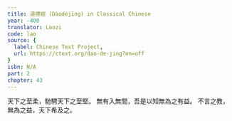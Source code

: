 ```yaml
---
title: 道德經 (Dàodéjīng) in Classical Chinese
year: -400
translator: Laozi
code: lao
source: {
  label: Chinese Text Project,
  url: https://ctext.org/dao-de-jing?en=off
}
isbn: N/A
part: 2
chapter: 43
---
```

天下之至柔，馳騁天下之至堅。
無有入無間，吾是以知無為之有益。
不言之教，無為之益，天下希及之。